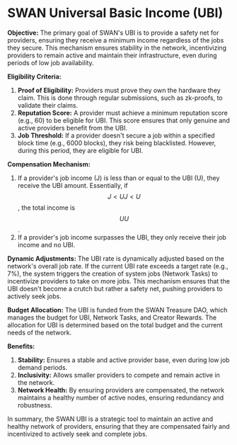 # SWAN Universal Basic Income (UBI)

**Objective:** The primary goal of SWAN's UBI is to provide a safety net for providers, ensuring they receive a minimum income regardless of the jobs they secure. This mechanism ensures stability in the network, incentivizing providers to remain active and maintain their infrastructure, even during periods of low job availability.

**Eligibility Criteria:**

1. **Proof of Eligibility:** Providers must prove they own the hardware they claim. This is done through regular submissions, such as zk-proofs, to validate their claims.
2. **Reputation Score:** A provider must achieve a minimum reputation score (e.g., 60) to be eligible for UBI. This score ensures that only genuine and active providers benefit from the UBI.
3. **Job Threshold:** If a provider doesn't secure a job within a specified block time (e.g., 6000 blocks), they risk being blacklisted. However, during this period, they are eligible for UBI.

**Compensation Mechanism:**

1. If a provider's job income (J) is less than or equal to the UBI (U), they receive the UBI amount. Essentially, if $$J<UJ<U$$, the total income is $$UU$$.
2. If a provider's job income surpasses the UBI, they only receive their job income and no UBI.

**Dynamic Adjustments:** The UBI rate is dynamically adjusted based on the network's overall job rate. If the current UBI rate exceeds a target rate (e.g., 7%), the system triggers the creation of system jobs (Network Tasks) to incentivize providers to take on more jobs. This mechanism ensures that the UBI doesn't become a crutch but rather a safety net, pushing providers to actively seek jobs.

**Budget Allocation:** The UBI is funded from the SWAN Treasure DAO, which manages the budget for UBI, Network Tasks, and Creator Rewards. The allocation for UBI is determined based on the total budget and the current needs of the network.

**Benefits:**

1. **Stability:** Ensures a stable and active provider base, even during low job demand periods.
2. **Inclusivity:** Allows smaller providers to compete and remain active in the network.
3. **Network Health:** By ensuring providers are compensated, the network maintains a healthy number of active nodes, ensuring redundancy and robustness.

In summary, the SWAN UBI is a strategic tool to maintain an active and healthy network of providers, ensuring that they are compensated fairly and incentivized to actively seek and complete jobs.
